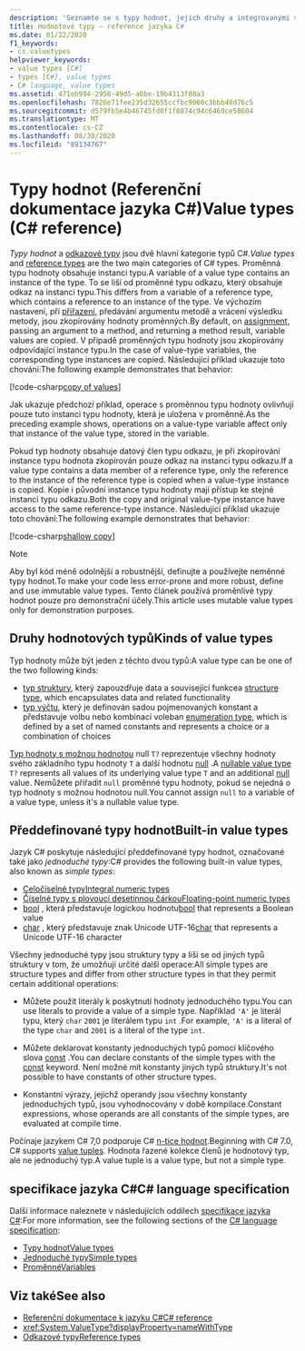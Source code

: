 ```yaml
---
description: 'Seznamte se s typy hodnot, jejich druhy a integrovanými v jazyce C. #'
title: Hodnotové typy – reference jazyka C#
ms.date: 01/22/2020
f1_keywords:
- cs.valuetypes
helpviewer_keywords:
- value types [C#]
- types [C#], value types
- C# language, value types
ms.assetid: 471eb994-2958-49d5-a6be-19b4313f80a3
ms.openlocfilehash: 7826e71fee235d32655ccfbc9060c3bbb48d76c5
ms.sourcegitcommit: d579fb5e4b46745fd0f1f8874c94c6469ce58604
ms.translationtype: MT
ms.contentlocale: cs-CZ
ms.lasthandoff: 08/30/2020
ms.locfileid: "89134767"
---
```

# <a name="value-types-c-reference"></a><span data-ttu-id="a97f0-103">Typy hodnot (Referenční dokumentace jazyka C#)</span><span class="sxs-lookup"><span data-stu-id="a97f0-103">Value types (C# reference)</span></span>

<span data-ttu-id="a97f0-104">*Typy hodnot* a [odkazové typy](../keywords/reference-types.md) jsou dvě hlavní kategorie typů C#.</span><span class="sxs-lookup"><span data-stu-id="a97f0-104">*Value types* and [reference types](../keywords/reference-types.md) are the two main categories of C# types.</span></span> <span data-ttu-id="a97f0-105">Proměnná typu hodnoty obsahuje instanci typu.</span><span class="sxs-lookup"><span data-stu-id="a97f0-105">A variable of a value type contains an instance of the type.</span></span> <span data-ttu-id="a97f0-106">To se liší od proměnné typu odkazu, který obsahuje odkaz na instanci typu.</span><span class="sxs-lookup"><span data-stu-id="a97f0-106">This differs from a variable of a reference type, which contains a reference to an instance of the type.</span></span> <span data-ttu-id="a97f0-107">Ve výchozím nastavení, při [přiřazení](../operators/assignment-operator.md), předávání argumentu metodě a vrácení výsledku metody, jsou zkopírovány hodnoty proměnných.</span><span class="sxs-lookup"><span data-stu-id="a97f0-107">By default, on [assignment](../operators/assignment-operator.md), passing an argument to a method, and returning a method result, variable values are copied.</span></span> <span data-ttu-id="a97f0-108">V případě proměnných typu hodnoty jsou zkopírovány odpovídající instance typu.</span><span class="sxs-lookup"><span data-stu-id="a97f0-108">In the case of value-type variables, the corresponding type instances are copied.</span></span> <span data-ttu-id="a97f0-109">Následující příklad ukazuje toto chování:</span><span class="sxs-lookup"><span data-stu-id="a97f0-109">The following example demonstrates that behavior:</span></span>

[!code-csharp[copy of values](snippets/ValueTypes.cs#ValueTypeCopied)]

<span data-ttu-id="a97f0-110">Jak ukazuje předchozí příklad, operace s proměnnou typu hodnoty ovlivňují pouze tuto instanci typu hodnoty, která je uložena v proměnné.</span><span class="sxs-lookup"><span data-stu-id="a97f0-110">As the preceding example shows, operations on a value-type variable affect only that instance of the value type, stored in the variable.</span></span>

<span data-ttu-id="a97f0-111">Pokud typ hodnoty obsahuje datový člen typu odkazu, je při zkopírování instance typu hodnota zkopírován pouze odkaz na instanci typu odkazu.</span><span class="sxs-lookup"><span data-stu-id="a97f0-111">If a value type contains a data member of a reference type, only the reference to the instance of the reference type is copied when a value-type instance is copied.</span></span> <span data-ttu-id="a97f0-112">Kopie i původní instance typu hodnoty mají přístup ke stejné instanci typu odkazu.</span><span class="sxs-lookup"><span data-stu-id="a97f0-112">Both the copy and original value-type instance have access to the same reference-type instance.</span></span> <span data-ttu-id="a97f0-113">Následující příklad ukazuje toto chování:</span><span class="sxs-lookup"><span data-stu-id="a97f0-113">The following example demonstrates that behavior:</span></span>

[!code-csharp[shallow copy](snippets/ValueTypes.cs#ShallowCopy)]

> [!NOTE]
> <span data-ttu-id="a97f0-114">Aby byl kód méně odolnější a robustnější, definujte a používejte neměnné typy hodnot.</span><span class="sxs-lookup"><span data-stu-id="a97f0-114">To make your code less error-prone and more robust, define and use immutable value types.</span></span> <span data-ttu-id="a97f0-115">Tento článek používá proměnlivé typy hodnot pouze pro demonstrační účely.</span><span class="sxs-lookup"><span data-stu-id="a97f0-115">This article uses mutable value types only for demonstration purposes.</span></span>

## <a name="kinds-of-value-types"></a><span data-ttu-id="a97f0-116">Druhy hodnotových typů</span><span class="sxs-lookup"><span data-stu-id="a97f0-116">Kinds of value types</span></span>

<span data-ttu-id="a97f0-117">Typ hodnoty může být jeden z těchto dvou typů:</span><span class="sxs-lookup"><span data-stu-id="a97f0-117">A value type can be one of the two following kinds:</span></span>

- <span data-ttu-id="a97f0-118">[typ struktury](struct.md), který zapouzdřuje data a související funkce</span><span class="sxs-lookup"><span data-stu-id="a97f0-118">a [structure type](struct.md), which encapsulates data and related functionality</span></span>
- <span data-ttu-id="a97f0-119">[typ výčtu](enum.md), který je definován sadou pojmenovaných konstant a představuje volbu nebo kombinaci voleb</span><span class="sxs-lookup"><span data-stu-id="a97f0-119">an [enumeration type](enum.md), which is defined by a set of named constants and represents a choice or a combination of choices</span></span>

<span data-ttu-id="a97f0-120">[Typ hodnoty s možnou hodnotou](nullable-value-types.md) null `T?` reprezentuje všechny hodnoty svého základního typu hodnoty `T` a další hodnotu [null](../keywords/null.md) .</span><span class="sxs-lookup"><span data-stu-id="a97f0-120">A [nullable value type](nullable-value-types.md) `T?` represents all values of its underlying value type `T` and an additional [null](../keywords/null.md) value.</span></span> <span data-ttu-id="a97f0-121">Nemůžete přiřadit `null` proměnné typu hodnoty, pokud se nejedná o typ hodnoty s možnou hodnotou null.</span><span class="sxs-lookup"><span data-stu-id="a97f0-121">You cannot assign `null` to a variable of a value type, unless it's a nullable value type.</span></span>

## <a name="built-in-value-types"></a><span data-ttu-id="a97f0-122">Předdefinované typy hodnot</span><span class="sxs-lookup"><span data-stu-id="a97f0-122">Built-in value types</span></span>

<span data-ttu-id="a97f0-123">Jazyk C# poskytuje následující předdefinované typy hodnot, označované také jako *jednoduché typy*:</span><span class="sxs-lookup"><span data-stu-id="a97f0-123">C# provides the following built-in value types, also known as *simple types*:</span></span>

- [<span data-ttu-id="a97f0-124">Celočíselné typy</span><span class="sxs-lookup"><span data-stu-id="a97f0-124">Integral numeric types</span></span>](integral-numeric-types.md)
- [<span data-ttu-id="a97f0-125">Číselné typy s plovoucí desetinnou čárkou</span><span class="sxs-lookup"><span data-stu-id="a97f0-125">Floating-point numeric types</span></span>](floating-point-numeric-types.md)
- <span data-ttu-id="a97f0-126">[bool](bool.md) , která představuje logickou hodnotu</span><span class="sxs-lookup"><span data-stu-id="a97f0-126">[bool](bool.md) that represents a Boolean value</span></span>
- <span data-ttu-id="a97f0-127">[char](char.md) , který představuje znak Unicode UTF-16</span><span class="sxs-lookup"><span data-stu-id="a97f0-127">[char](char.md) that represents a Unicode UTF-16 character</span></span>

<span data-ttu-id="a97f0-128">Všechny jednoduché typy jsou struktury typy a liší se od jiných typů struktury v tom, že umožňují určité další operace:</span><span class="sxs-lookup"><span data-stu-id="a97f0-128">All simple types are structure types and differ from other structure types in that they permit certain additional operations:</span></span>

- <span data-ttu-id="a97f0-129">Můžete použít literály k poskytnutí hodnoty jednoduchého typu.</span><span class="sxs-lookup"><span data-stu-id="a97f0-129">You can use literals to provide a value of a simple type.</span></span> <span data-ttu-id="a97f0-130">Například `'A'` je literál typu, který `char` `2001` je literálem typu `int` .</span><span class="sxs-lookup"><span data-stu-id="a97f0-130">For example, `'A'` is a literal of the type `char` and `2001` is a literal of the type `int`.</span></span>

- <span data-ttu-id="a97f0-131">Můžete deklarovat konstanty jednoduchých typů pomocí klíčového slova [const](../keywords/const.md) .</span><span class="sxs-lookup"><span data-stu-id="a97f0-131">You can declare constants of the simple types with the [const](../keywords/const.md) keyword.</span></span> <span data-ttu-id="a97f0-132">Není možné mít konstanty jiných typů struktury.</span><span class="sxs-lookup"><span data-stu-id="a97f0-132">It's not possible to have constants of other structure types.</span></span>

- <span data-ttu-id="a97f0-133">Konstantní výrazy, jejichž operandy jsou všechny konstanty jednoduchých typů, jsou vyhodnocovány v době kompilace.</span><span class="sxs-lookup"><span data-stu-id="a97f0-133">Constant expressions, whose operands are all constants of the simple types, are evaluated at compile time.</span></span>

<span data-ttu-id="a97f0-134">Počínaje jazykem C# 7,0 podporuje C# [n-tice hodnot](value-tuples.md).</span><span class="sxs-lookup"><span data-stu-id="a97f0-134">Beginning with C# 7.0, C# supports [value tuples](value-tuples.md).</span></span> <span data-ttu-id="a97f0-135">Hodnota řazené kolekce členů je hodnotový typ, ale ne jednoduchý typ.</span><span class="sxs-lookup"><span data-stu-id="a97f0-135">A value tuple is a value type, but not a simple type.</span></span>

## <a name="c-language-specification"></a><span data-ttu-id="a97f0-136">specifikace jazyka C#</span><span class="sxs-lookup"><span data-stu-id="a97f0-136">C# language specification</span></span>

<span data-ttu-id="a97f0-137">Další informace naleznete v následujících oddílech [specifikace jazyka C#](~/_csharplang/spec/introduction.md):</span><span class="sxs-lookup"><span data-stu-id="a97f0-137">For more information, see the following sections of the [C# language specification](~/_csharplang/spec/introduction.md):</span></span>

- [<span data-ttu-id="a97f0-138">Typy hodnot</span><span class="sxs-lookup"><span data-stu-id="a97f0-138">Value types</span></span>](~/_csharplang/spec/types.md#value-types)
- [<span data-ttu-id="a97f0-139">Jednoduché typy</span><span class="sxs-lookup"><span data-stu-id="a97f0-139">Simple types</span></span>](~/_csharplang/spec/types.md#simple-types)
- [<span data-ttu-id="a97f0-140">Proměnné</span><span class="sxs-lookup"><span data-stu-id="a97f0-140">Variables</span></span>](~/_csharplang/spec/variables.md)

## <a name="see-also"></a><span data-ttu-id="a97f0-141">Viz také</span><span class="sxs-lookup"><span data-stu-id="a97f0-141">See also</span></span>

- [<span data-ttu-id="a97f0-142">Referenční dokumentace k jazyku C#</span><span class="sxs-lookup"><span data-stu-id="a97f0-142">C# reference</span></span>](../index.md)
- <xref:System.ValueType?displayProperty=nameWithType>
- [<span data-ttu-id="a97f0-143">Odkazové typy</span><span class="sxs-lookup"><span data-stu-id="a97f0-143">Reference types</span></span>](../keywords/reference-types.md)
